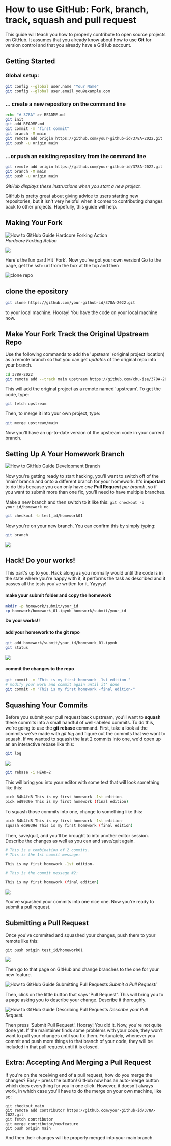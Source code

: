 # How to use GitHub: Fork, branch, track, squash and pull request

This guide will teach you how to properly contribute to open source projects on GitHub. It assumes that you already know about how to use **Git** for version control and that you already have a GitHub account.

## Getting Started

### Global setup:

```sh
git config --global user.name "Your Name"
git config --global user.email you@example.com
```

### … create a new repository on the command line

```sh
echo "# 378A" >> README.md
git init
git add README.md
git commit -m "first commit"
git branch -M main
git remote add origin https://github.com/your-github-id/378A-2022.git
git push -u origin main
```

### …or push an existing repository from the command line

```sh
git remote add origin https://github.com/your-github-id/378A-2022.git
git branch -M main
git push -u origin main
```

_GitHub displays these instructions when you start a new project._

GitHub is pretty great about giving advice to users starting new repositories, but it isn't very helpful when it comes to contributing changes back to other projects. Hopefully, this guide will help.

## Making Your Fork

![How to GitHub Guide Hardcore Forking Action](figs/1.png "How to GitHub Guide Hardcore Forking Action")  
_Hardcore Forking Action_

![](figs/2.png)

Here's the fun part! Hit 'Fork'. Now you've got your own version! Go to the page, get the ssh: url from the box at the top and then

![clone repo](figs/3.png)

## clone the epository

```sh
git clone https://github.com/your-github-id/378A-2022.git
```

to your local machine. Hooray! You have the code on your local machine now.

## Make Your Fork Track the Original Upstream Repo

Use the following commands to add the 'upsteam' (original project location) as a remote branch so that you can get _updates_ of the original repo into your branch.

```sh
cd 378A-2022
git remote add --track main upstream https://github.com/chu-ise/378A-2022.git
```

This will add the original project as a remote named 'upstream'. To get the code, type:

```sh
git fetch upstream
```

Then, to merge it into your own project, type:

```sh
git merge upstream/main
```

Now you'll have an up-to-date version of the upstream code in your current branch.

## Setting Up A Your Homework Branch

![How to GitHub Guide Development Branch](figs/4.png "How to GitHub Development Branch")

Now you're getting ready to start hacking, you'll want to switch off of the 'main' branch and onto a different branch for your homework. It's **important** to do this because you can only have _one_ **Pull Request** _per branch_, so if you want to submit more than one fix, you'll need to have multiple branches.

Make a new branch and then switch to it like this: `git checkout -b your_id/homework_no`

```sh
git checkout -b test_id/homework01
```

Now you're on your new branch. You can confirm this by simply typing:

```sh
git branch
```

![](figs/6.png)

## Hack! Do your works!

This part's up to you. Hack along as you normally would until the code is in the state where you're happy with it, it performs the task as described and it passes all the tests you've written for it. Yayyyy!

#### make your submit folder and copy the homework

```sh
mkdir -p homework/submit/your_id
cp homework/homework_01.ipynb homework/submit/your_id
```

**Do your works!!**

#### add your homework to the git repo

```sh
git add homework/submit/your_id/homework_01.ipynb
git status
```

![](figs/7.png)

#### commit the changes to the repo

```sh
git commit -m "This is my first homework -1st edition-"
# modify your work and commit again until it' done
git commit -m "This is my first homework -final edition-"
```

## Squashing Your Commits

Before you submit your pull request back upstream, you'll want to **squash** these commits into a small handful of well-labeled commits. To do this, we're going to use the **git rebase** command. First, take a look at the commits we've made with _git log_ and figure out the commits that we want to squash. If we wanted to squash the last 2 commits into one, we'd open up an an interactive rebase like this:

```sh
git log
```

![](figs/8.png)

```sh
git rebase -i HEAD~2
```

This will bring you into your editor with some text that will look something like this:

```sh
pick 84b4fd8 This is my first homework -1st edition-
pick ed9939e This is my first homework (final edition)
```

To squash those commits into one, change to something like this:

```sh
pick 84b4fd8 This is my first homework -1st edition-
squash ed9939e This is my first homework (final edition)
```

Then, save/quit, and you'll be brought to into another editor session. Describe the changes as well as you can and save/quit again.

```sh
# This is a combination of 2 commits.
# This is the 1st commit message:

This is my first homework -1st edition-

# This is the commit message #2:

This is my first homework (final edition)
```

![](figs/9.png)

You've squashed your commits into one nice one. Now you're ready to submit a pull request.

## Submitting a Pull Request

Once you've commited and squashed your changes, push them to your remote like this:

```
git push origin test_id/homework01
```

![](figs/11.png)

Then go to that page on GitHub and change branches to the one for your new feature.

![How to GitHub Guide Submitting Pull Requests](figs/12.png)
_Submit a Pull Request!_

Then, click on the little button that says 'Pull Request'. This will bring you to a page asking you to describe your change. Describe it thoroughly.

![How to GitHub Guide Describing Pull Requests](figs/13.png)
_Describe your Pull Request._

Then press 'Submit Pull Request'. Hooray! You did it. Now, you're not quite done yet. If the maintainer finds some problems with your code, they won't want to pull your changes until you fix them. Fortunately, whenever you commit and push more things to that branch of your code, they will be included in that pull request until it is closed.

## Extra: Accepting And Merging a Pull Request

If you're on the receiving end of a pull request, how do you merge the changes? Easy - press the button! GitHub now has an auto-merge button which does everything for you in one click. However, it doesn't always work, in which case you'll have to do the merge on your own machine, like so:

```
git checkout main
git remote add contributor https://github.com/your-github-id/378A-2022.git
git fetch contributor
git merge contributor/newfeature
git push origin main

```

And then their changes will be properly merged into your main branch.
